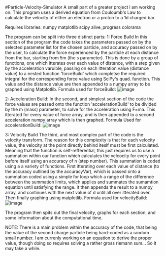 #Particle-Velocity-Simulator
A small part of a greater project I am working on. This program uses a derived equation from Couloumb's Law to calculate the velocity of either an electron or a proton to a 1d charged bar.

Requires libraries:
  numpy
  matplotlib
  scipy
  alive_progress
  colorama

The program can be split into three distinct parts:
  1: Force Build
    In this section of the program the code takes the parameters passed on by the selected parameter list for the chosen particle, and accuracy passed on by the user, to calculate the force experienced by the particle at each distance from the bar, starting from 5m (the s parameter). This is done by a group of functions, one which itterates over each value of distance, with a step given by the acceleration varuible, passing on each itteration value (distance value) to a nested function          'forceBuild' which completse the required integral for the corresponding force value using SciPy's quad. function. This value and the distance value are then        appended to a numpy array to be graphed using Matplotlib.
Formula used for forceBuild:
![image](https://user-images.githubusercontent.com/51892128/202745923-9a644331-5edf-4f3e-a2e6-e7c93154f99d.png)

    
  2: Acceleration Build:
    In the second, and simplest section of the code the force values are passed onto the function 'accelerationBuild' to be divided by the m (mass) parameter, to solve for the acceleration using F=ma. This itterated for every value of force array, and is then appended to a second acceleration numpy array which is then graphed.
Formula Used for accelerationBuild:
![image](https://user-images.githubusercontent.com/51892128/202746154-f6389824-1557-4d7d-bc5b-01cac09adfcb.png)
    
  3: Velocity Build
    The third, and most complex part of the code is the velocity transform. The reason for this complexity is that for each velocity value, the velocity at the point   directly behind iteslf must be first calculated. Meaning that the function is self-refferential, this just requires us to use a summation within our function which    calculates the velcocity for every point before itself using an accuracy of n (step number). This summation is coded using a a variety of functions. First itterating   over each value of distance (to the accuracy outlined by the accuracyVar), which is passed onto a summation coded using a simple for loop which a range of the          difference between the summation limits, which applies and summates the sumamtion equation until satisfying the range. It then appends the result to a numpy array, and continues with the next value of d until all over itterated over. Then finally graphing using matplotlib.
Formula used for velocityBuild:
![image](https://user-images.githubusercontent.com/51892128/202746834-c4d92199-47d4-4332-bb2a-cd7e83bb455e.png)
    
The program then spits out the final velocity, graphs for each section, and some information about the computational time.

NOTE: There is a main problem within the accuracy of the code, that being the value of the second charge particle being hard-coded as a random small number. I am currenly working on an equation to derive the proper value, though doing so requires solving a rather gross riemann sum... So it may take a while.
